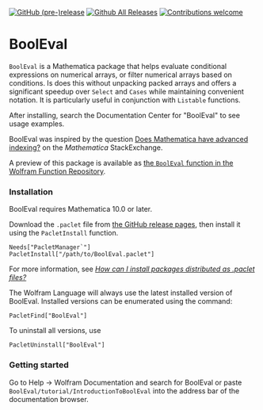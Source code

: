 [![GitHub (pre-)release](https://img.shields.io/github/release/szhorvat/BoolEval/all.svg)](https://github.com/szhorvat/BoolEval/releases)
[![Github All Releases](https://img.shields.io/github/downloads/szhorvat/BoolEval/total.svg)](https://github.com/szhorvat/BoolEval/releases)
[![Contributions welcome](https://img.shields.io/badge/contributions-welcome-brightgreen.svg)](https://github.com/szhorvat/BoolEval/issues)

# BoolEval

`BoolEval` is a Mathematica package that helps evaluate conditional expressions on numerical arrays, or filter numerical arrays based on conditions.  Is does this without unpacking packed arrays and offers a significant speedup over `Select` and `Cases` while maintaining convenient notation.  It is particularly useful in conjunction with `Listable` functions.

After installing, search the Documentation Center for "BoolEval" to see usage examples. 

BoolEval was inspired by the question [Does Mathematica have advanced indexing?](http://mathematica.stackexchange.com/q/2821/12) on the *Mathematica* StackExchange.

A preview of this package is available as [the `BoolEval` function in the Wolfram Function Repository](https://resources.wolframcloud.com/FunctionRepository/resources/BoolEval).

### Installation

BoolEval requires Mathematica 10.0 or later.

Download the `.paclet` file from [the GitHub release pages](https://github.com/szhorvat/BoolEval/releases), then install it using the `PacletInstall` function.

    Needs["PacletManager`"]
    PacletInstall["/path/to/BoolEval.paclet"]

For more information, see [*How can I install packages distributed as .paclet files?*](https://mathematica.stackexchange.com/q/141887/12)

The Wolfram Language will always use the latest installed version of BoolEval. Installed versions can be enumerated using the command:

    PacletFind["BoolEval"]
    
To uninstall all versions, use

    PacletUninstall["BoolEval"]

### Getting started

Go to Help → Wolfram Documentation and search for BoolEval or paste `BoolEval/tutorial/IntroductionToBoolEval` into the address bar of the documentation browser.
